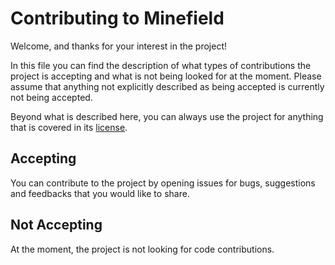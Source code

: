 # Contributing to Minefield

Welcome, and thanks for your interest in the project!

In this file you can find the description of what types of contributions the project is accepting and what is not being looked for at the moment. Please assume that anything not explicitly described as being accepted is currently not being accepted.

Beyond what is described here, you can always use the project for anything that is covered in its [license](LICENSE).

## Accepting

You can contribute to the project by opening issues for bugs, suggestions and feedbacks that you would like to share.

## Not Accepting

At the moment, the project is not looking for code contributions.
